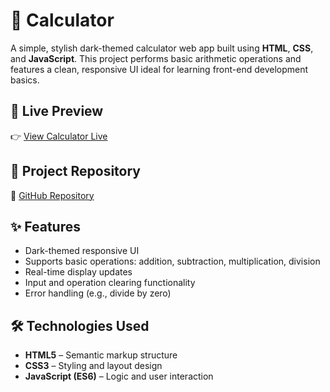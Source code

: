 # 🧮 Calculator

A simple, stylish dark-themed calculator web app built using **HTML**, **CSS**, and **JavaScript**. This project performs basic arithmetic operations and features a clean, responsive UI ideal for learning front-end development basics.

## 🔗 Live Preview

👉 [View Calculator Live](https://htmlpreview.github.io/?https://github.com/SHROUDSOURAV/Calculator/blob/main/index.html)

## 📂 Project Repository

🔗 [GitHub Repository](https://github.com/SHROUDSOURAV/Calculator)

## ✨ Features

- Dark-themed responsive UI
- Supports basic operations: addition, subtraction, multiplication, division
- Real-time display updates
- Input and operation clearing functionality
- Error handling (e.g., divide by zero)

## 🛠️ Technologies Used

- **HTML5** – Semantic markup structure
- **CSS3** – Styling and layout design
- **JavaScript (ES6)** – Logic and user interaction